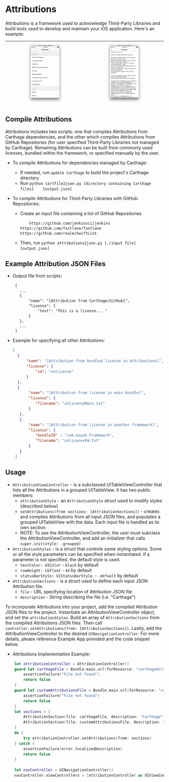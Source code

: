 # Attributions

Attributions is a framework used to acknowledge Third-Party Libraries and build tools used to develop and maintain your iOS application. Here's an example:

| <img src="https://github.com/kayak/attributions/blob/SourceCode/Screenshots/AttributionsListView.png" style="width: 50%; height: 50%"> | <img src="https://github.com/kayak/attributions/blob/SourceCode/Screenshots/AttributionsLicenseView.png" style="width: 50%; height: 50%">  |
:---:|:---:


## Compile Attributions

Attributions includes two scripts: one that compiles Attributions from Carthage dependencies, and the other which compiles Attributions from GitHub Repositories (for user specified Third-Party Libraries not managed by Carthage). Remaining Attributions can be built from commonly used licenses, bundled within the framework, or specified manually by the user.

* To compile Attributions for dependencies managed by Carthage:
	* If needed, run `update Carthage` to build the project's Carthage directory
	* Run `python cartfile2json.py [directory containing Carthage files] 	[output.json]`

* To compile Attributions for Third-Party Libraries with GitHub Repositories:
	* Create an input file containing a list of GitHub Repositories
	    ``` text
			https://github.com/jenkinsci/jenkins
	    https://github.com/fastlane/fastlane
	    https://github.com/realm/SwiftLint
     	```
    * Then, run `python attributions2json.py [./input file] [output.json]`

## Example Attribution JSON Files

* Output file from scripts:

     ```
      [
        ...
      	{
            "name": "[Attribution from Carthage/GitHub]",
            "license": {
                "text": "This is a license... "
        	}
        },
        ...
      ]
     ```

* Example for specifying all other Attributions:

    ```json
    [
      {
          "name": "[Attribution from bundled license in Attributions]",
          "license": {
              "id": "unlicense"
          }
      },
      {
           "name": "[Attribution from license in main bundle]",
           "license": {
              "filename": "unlicenseMain.txt"
           }
       },
       {
           "name": "[Attribution from license in another framework]",
           "license": {
              "bundleID" : "com.kayak.Framework",
              "filename": "unlicenseFW.txt"
           }
       }
     ]
     ```

## Usage

* `AttributionViewController` - is a subclassed UITableViewController that lists all the Attributions in a grouped UITableView. It has two public members:
  * `attributionStyle` - an `AttributionStyle` struct used to modify styles (described below)
  * `setAttributions(from sections: [AttributionSections])` - creates and compiles Attributions from all input JSON files, and populates a grouped UITableView with the data. Each input file is handled as its own section.
  * NOTE: To use the AttributionViewController, the user must subclass the AttributionViewController, and add an initializer that calls `super.init(style: .grouped)`
* `AttributionStyles` - is a struct that controls some styling options. Some or all the style parameters  can be specified when instantiated. If a parameter is not specified, the default style is used.
    * `textColor: UIColor` - `black` by default
    * `rowHeight: CGFloat` - `44` by default
    * `statusBarStyle: UIStatusBarStyle`. - `.default` by default
* `AttributionSections` - is a struct used to define each input JSON Attribution file.
  * `file` -  URL specifying location of Attribution JSON file
  * `description` - String describing the file (i.e. "Carthage")

To incorporate Attributions into your project, add the compiled Attribution JSON files to the project. Instantiate an AttributionViewController object, and set the `attributionStyles`. Build an array of `AttributionSections` from the compiled Attributions JSON files. Then call `controller.setAttributions(from: [AttributionSections])`. Lastly, add the AttributionViewController to the desired `UINavigationController`. For more details, please reference Example App provided and the code snippet below.

* Attributions Implementation Example:

```swift
    let attributionController = AttributionController()
    guard let carthageFile = Bundle.main.url(forResource: "carthageAttributions", withExtension: "json") else {
        assertionFailure("File not found")
        return false
    }
    guard let customAttributionsFile = Bundle.main.url(forResource: "customAttributions", withExtension: "json") else {
        assertionFailure("File not found")
        return false
    }
    let sections = [
        AttributionSection(file: carthageFile, description: "Carthage"),
        AttributionSection(file: customAttributionsFile, description: "Other")
    ]
    do {
        try attributionController.setAttributions(from: sections)
    } catch {
        assertionFailure(error.localizedDescription)
        return false
    }

    let navController = UINavigationController()
    navController.viewControllers = [attributionController as UIViewController]
```
